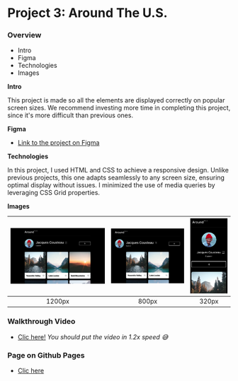 # Project 3: Around The U.S.

### Overview

- Intro
- Figma
- Technologies
- Images

**Intro**

This project is made so all the elements are displayed correctly on popular screen sizes. We recommend investing more time in completing this project, since it's more difficult than previous ones.

**Figma**

- [Link to the project on Figma](https://www.figma.com/file/ii4xxsJ0ghevUOcssTlHZv/Sprint-3%3A-Around-the-US?node-id=0%3A1)

**Technologies**

In this project, I used HTML and CSS to achieve a responsive design. Unlike previous projects, this one adapts seamlessly to any screen size, ensuring optimal display without issues. I minimized the use of media queries by leveraging CSS Grid properties.

**Images**

| ![1280px](./images/1280px.png) | ![800px](./images/800px.png) | ![320px](./images/320px.png) |
| :----------------------------: | :--------------------------: | :--------------------------: |
|             1200px             |            800px             |            320px             |

### Walkthrough Video

- [Clic here!](https://correouisedu-my.sharepoint.com/:v:/g/personal/gabriel2200141_correo_uis_edu_co/EbNX6kZFLMZIm18njzmZl4QBmuzSXWAN7TjuvSQ8onPC5g?nav=eyJyZWZlcnJhbEluZm8iOnsicmVmZXJyYWxBcHAiOiJPbmVEcml2ZUZvckJ1c2luZXNzIiwicmVmZXJyYWxBcHBQbGF0Zm9ybSI6IldlYiIsInJlZmVycmFsTW9kZSI6InZpZXciLCJyZWZlcnJhbFZpZXciOiJNeUZpbGVzTGlua0NvcHkifX0&e=FVeOFC) _You should put the video in 1.2x speed 😅_

### Page on Github Pages

- [Clic here](https://klinn2318.github.io/se_project_aroundtheus/)
